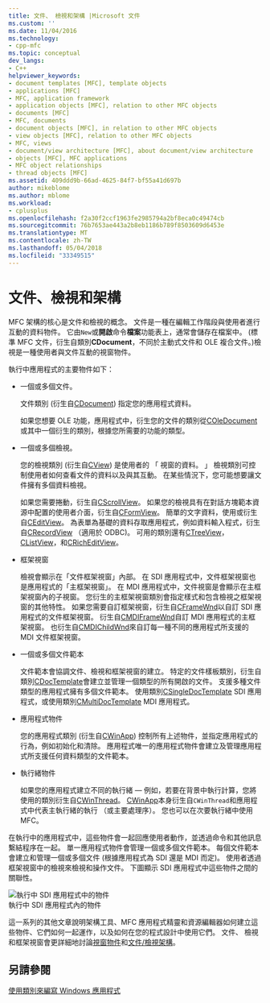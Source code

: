 ```yaml
---
title: 文件、 檢視和架構 |Microsoft 文件
ms.custom: ''
ms.date: 11/04/2016
ms.technology:
- cpp-mfc
ms.topic: conceptual
dev_langs:
- C++
helpviewer_keywords:
- document templates [MFC], template objects
- applications [MFC]
- MFC, application framework
- application objects [MFC], relation to other MFC objects
- documents [MFC]
- MFC, documents
- document objects [MFC], in relation to other MFC objects
- view objects [MFC], relation to other MFC objects
- MFC, views
- document/view architecture [MFC], about document/view architecture
- objects [MFC], MFC applications
- MFC object relationships
- thread objects [MFC]
ms.assetid: 409ddd9b-66ad-4625-84f7-bf55a41d697b
author: mikeblome
ms.author: mblome
ms.workload:
- cplusplus
ms.openlocfilehash: f2a30f2ccf1963fe2985794a2bf8eca0c49474cb
ms.sourcegitcommit: 76b7653ae443a2b8eb1186b789f8503609d6453e
ms.translationtype: MT
ms.contentlocale: zh-TW
ms.lasthandoff: 05/04/2018
ms.locfileid: "33349515"
---
```

# <a name="documents-views-and-the-framework"></a>文件、檢視和架構
MFC 架構的核心是文件和檢視的概念。 文件是一種在編輯工作階段與使用者進行互動的資料物件。 它由`New`或**開啟**命令**檔案**功能表上，通常會儲存在檔案中。 (標準 MFC 文件，衍生自類別**CDocument**，不同於主動式文件和 OLE 複合文件。)檢視是一種使用者與文件互動的視窗物件。  
  
 執行中應用程式的主要物件如下：  
  
-   一個或多個文件。  
  
     文件類別 (衍生自[CDocument](../mfc/reference/cdocument-class.md)) 指定您的應用程式資料。  
  
     如果您想要 OLE 功能，應用程式中，衍生您的文件的類別從[COleDocument](../mfc/reference/coledocument-class.md)或其中一個衍生的類別，根據您所需要的功能的類型。  
  
-   一個或多個檢視。  
  
     您的檢視類別 (衍生自[CView](../mfc/reference/cview-class.md)) 是使用者的 「 視窗的資料。 」 檢視類別可控制使用者如何查看文件的資料以及與其互動。 在某些情況下，您可能想要讓文件擁有多個資料檢視。  
  
     如果您需要捲動，衍生自[CScrollView](../mfc/reference/cscrollview-class.md)。 如果您的檢視具有在對話方塊範本資源中配置的使用者介面，衍生自[CFormView](../mfc/reference/cformview-class.md)。 簡單的文字資料，使用或衍生自[CEditView](../mfc/reference/ceditview-class.md)。 為表單為基礎的資料存取應用程式，例如資料輸入程式，衍生自[CRecordView](../mfc/reference/crecordview-class.md) （適用於 ODBC)。 可用的類別還有[CTreeView](../mfc/reference/ctreeview-class.md)， [CListView](../mfc/reference/clistview-class.md)，和[CRichEditView](../mfc/reference/cricheditview-class.md)。  
  
-   框架視窗  
  
     檢視會顯示在「文件框架視窗」內部。 在 SDI 應用程式中，文件框架視窗也是應用程式的「主框架視窗」。 在 MDI 應用程式中，文件視窗是會顯示在主框架視窗內的子視窗。 您衍生的主框架視窗類別會指定樣式和包含檢視之框架視窗的其他特性。 如果您需要自訂框架視窗，衍生自[CFrameWnd](../mfc/reference/cframewnd-class.md)以自訂 SDI 應用程式的文件框架視窗。 衍生自[CMDIFrameWnd](../mfc/reference/cmdiframewnd-class.md)自訂 MDI 應用程式的主框架視窗。 也衍生自[CMDIChildWnd](../mfc/reference/cmdichildwnd-class.md)來自訂每一種不同的應用程式所支援的 MDI 文件框架視窗。  
  
-   一個或多個文件範本  
  
     文件範本會協調文件、檢視和框架視窗的建立。 特定的文件樣板類別，衍生自類別[CDocTemplate](../mfc/reference/cdoctemplate-class.md)會建立並管理一個類型的所有開啟的文件。 支援多種文件類型的應用程式擁有多個文件範本。 使用類別[CSingleDocTemplate](../mfc/reference/csingledoctemplate-class.md) SDI 應用程式，或使用類別[CMultiDocTemplate](../mfc/reference/cmultidoctemplate-class.md) MDI 應用程式。  
  
-   應用程式物件  
  
     您的應用程式類別 (衍生自[CWinApp](../mfc/reference/cwinapp-class.md)) 控制所有上述物件，並指定應用程式的行為，例如初始化和清除。 應用程式唯一的應用程式物件會建立及管理應用程式所支援任何資料類型的文件範本。  
  
-   執行緒物件  
  
     如果您的應用程式建立不同的執行緒 — 例如，若要在背景中執行計算，您將使用的類別衍生自[CWinThread](../mfc/reference/cwinthread-class.md)。 [CWinApp](../mfc/reference/cwinapp-class.md)本身衍生自`CWinThread`和應用程式中代表主執行緒的執行 （或主要處理序）。 您也可以在次要執行緒中使用 MFC。  
  
 在執行中的應用程式中，這些物件會一起回應使用者動作，並透過命令和其他訊息繫結程序在一起。 單一應用程式物件會管理一個或多個文件範本。 每個文件範本會建立和管理一個或多個文件 (根據應用程式為 SDI 還是 MDI 而定)。 使用者透過框架視窗中的檢視來檢視和操作文件。 下圖顯示 SDI 應用程式中這些物件之間的關聯性。  
  
 ![執行中 SDI 應用程式中的物件](../mfc/media/vc386v1.gif "vc386v1")  
執行中 SDI 應用程式內的物件  
  
 這一系列的其他文章說明架構工具、MFC 應用程式精靈和資源編輯器如何建立這些物件、它們如何一起運作，以及如何在您的程式設計中使用它們。 文件、 檢視和框架視窗會更詳細地討論[視窗物件](../mfc/window-objects.md)和[文件/檢視架構](../mfc/document-view-architecture.md)。  
  
## <a name="see-also"></a>另請參閱  
 [使用類別來編寫 Windows 應用程式](../mfc/using-the-classes-to-write-applications-for-windows.md)
